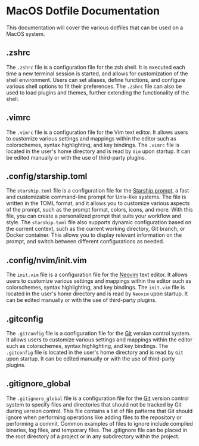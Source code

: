 # MacOS Dotfile Documentation

This documentation will cover the various dotfiles that can be used on a MacOS system.

## .zshrc

The `.zshrc` file is a configuration file for the zsh shell. It is executed each time a new terminal session is started, and allows for customization of the shell environment. Users can set aliases, define functions, and configure various shell options to fit their preferences. The `.zshrc` file can also be used to load plugins and themes, further extending the functionality of the shell.


## .vimrc

The `.vimrc` file is a configuration file for the Vim text editor. It allows users to customize various settings and mappings within the editor such as colorschemes, syntax highlighting, and key bindings. The `.vimrc` file is located in the user's home directory and is read by `Vim` upon startup. It can be edited manually or with the use of third-party plugins.

## .config/starship.toml

The `starship.toml` file is a configuration file for the [Starship prompt](https://starship.rs/), a fast and customizable command-line prompt for Unix-like systems. The file is written in the TOML format, and it allows you to customize various aspects of the prompt, such as the prompt format, colors, icons, and more. With this file, you can create a personalized prompt that suits your workflow and style. The `starship.toml` file also supports dynamic configuration based on the current context, such as the current working directory, Git branch, or Docker container. This allows you to display relevant information on the prompt, and switch between different configurations as needed.

## .config/nvim/init.vim

The `init.vim` file is a configuration file for the [Neovim](https://neovim.io/) text editor. It allows users to customize various settings and mappings within the editor such as colorschemes, syntax highlighting, and key bindings. The `init.vim` file is located in the user's home directory and is read by `Neovim` upon startup. It can be edited manually or with the use of third-party plugins.

## .gitconfig

The `.gitconfig` file is a configuration file for the [Git](https://git-scm.com/) version control system. It allows users to customize various settings and mappings within the editor such as colorschemes, syntax highlighting, and key bindings. The `.gitconfig` file is located in the user's home directory and is read by `Git` upon startup. It can be edited manually or with the use of third-party plugins.

## .gitignore_global

The `.gitignore_global` file is a configuration file for the [Git](https://git-scm.com/) version control system to specify files and directories that should not be tracked by Git during version control. This file contains a list of file patterns that Git should ignore when performing operations like adding files to the repository or performing a commit. Common examples of files to ignore include compiled binaries, log files, and temporary files. The .gitignore file can be placed in the root directory of a project or in any subdirectory within the project.
